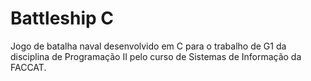 # Battleship C
Jogo de batalha naval desenvolvido em C para o trabalho de G1 da disciplina de Programação II pelo curso de Sistemas de Informação da FACCAT.
